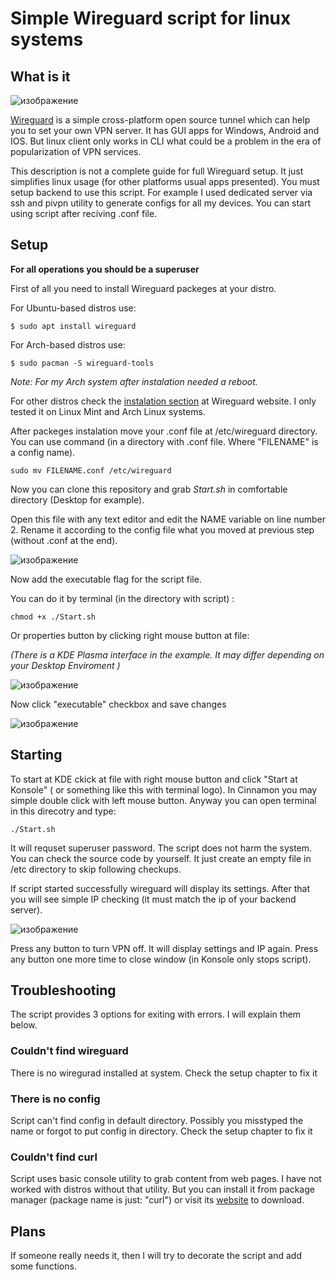 # Simple Wireguard script for linux systems
## What is it
![изображение](https://user-images.githubusercontent.com/77790965/159743278-3d14c4f1-5fdf-4165-8430-1f60409dab8f.png)

[Wireguard](https://www.wireguard.com) is a simple cross-platform open source tunnel which can help you to set your own VPN server. It has GUI apps for Windows, Android and IOS. But linux client only works in CLI what could be a problem in the era of popularization of VPN services.

This description is not a complete guide for full Wireguard setup. It just simplifies linux usage (for other platforms usual apps presented). You must setup backend to use this script. For example I used dedicated server via ssh and pivpn utility to generate configs for all my devices. You can start using script after reciving .conf file.

## Setup 
**For all operations you should be a superuser**

First of all you need to install Wireguard packeges at your distro.

For Ubuntu-based distros use:
```
$ sudo apt install wireguard
```
For Arch-based distros use:
```
$ sudo pacman -S wireguard-tools
```
*Note: For my Arch system after instalation needed a reboot.*

For other distros check the [instalation section](https://www.wireguard.com/install/) at Wireguard website. I only tested it on Linux Mint and Arch Linux systems.

After packeges instalation move your .conf file at /etc/wireguard directory. You can use command (in a directory with .conf file. Where "FILENAME" is a config name).
```
sudo mv FILENAME.conf /etc/wireguard
```
Now you can clone this repository and grab *Start.sh* in comfortable directory (Desktop for example).

Open this file with any text editor and edit the NAME variable on line number 2. Rename it according to the config file what you moved at previous step (without .conf at the end).

![изображение](https://user-images.githubusercontent.com/77790965/159752395-2736ffad-f5a1-4fdf-ac54-5c5bbdf1ea2a.png)

Now add the executable flag for the script file.

You can do it by terminal (in the directory with script) :
```
chmod +x ./Start.sh
```
Or properties button by clicking right mouse button at file:

*(There is a KDE Plasma interface in the example. It may differ depending on your Desktop Enviroment )*

![изображение](https://user-images.githubusercontent.com/77790965/159754181-35f3625f-8f29-4531-97f2-b56ed36e2476.png)

Now click "executable" checkbox and save changes

![изображение](https://user-images.githubusercontent.com/77790965/159754547-b9a591bd-801e-48a9-9d59-0f091ee4eef8.png)

## Starting 
To start at KDE ckick at file with right mouse button and click "Start at Konsole" ( or something like this with terminal logo).
In Cinnamon you may simple double click with left mouse button. Anyway you can open terminal in this direcotry and type: 
```
./Start.sh
```
It will requset superuser password. The script does not harm the system. You can check the source code by yourself. It just create an empty file in /etc directory to skip following checkups.

If script started successfully wireguard will display its settings. After that you will see simple IP checking (it must match the ip of your backend server). 

![изображение](https://user-images.githubusercontent.com/77790965/159780374-e8c1383c-14e1-468b-b4de-444e2281fd68.png)

Press any button to turn VPN off. It will display settings and IP again. Press any button one more time to close window (in Konsole only stops script).

## Troubleshooting 
The script provides 3 options for exiting with errors. I will explain them below.
### Couldn't find wireguard
There is no wiregurad installed at system. Check the setup chapter to fix it
### There is no config
Script can't find config in default directory. Possibly you misstyped the name or forgot to put config in directory. Check the setup chapter to fix it
### Couldn't find curl
Script uses basic console utility to grab content from web pages. I have not worked with distros without that utility. But you can install it from package manager (package name is just: "curl") or visit its [website](https://curl.se/download.html) to download.

## Plans 
If someone really needs it, then I will try to decorate the script and add some functions. 

